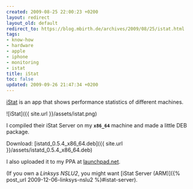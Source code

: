```yaml
---
created: 2009-08-25 22:00:23 +0200
layout: redirect
layout_old: default
redirect_to: https://blog.mbirth.de/archives/2009/08/25/istat.html
tags:
- know-how
- hardware
- apple
- iphone
- monitoring
- istat
title: iStat
toc: false
updated: 2009-09-26 21:47:34 +0200
---
```


[iStat](http://bjango.com/apps/istat/) is an app that shows performance statistics of different machines.

![iStat]({{ site.url }}/assets/istat.png)

I compiled their iStat Server on my **`x86_64`** machine and made a little DEB package.

Download: [istatd_0.5.4_x86_64.deb]({{ site.url }}/assets/istatd_0.5.4_x86_64.deb)

I also uploaded it to my PPA at [launchpad.net](https://launchpad.net/~mbirth/+archive/ppa).

(If you own a *Linksys NSLU2*, you might want [iStat Server (ARM)]({% post_url 2009-12-06-linksys-nslu2 %}#istat-server).